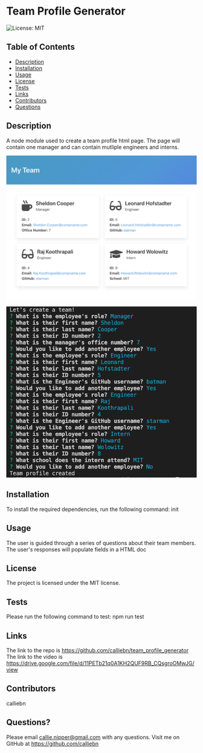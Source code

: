 # Team Profile Generator
![License: MIT](https://img.shields.io/badge/License-MIT-yellow.svg)

## Table of Contents

 * [Description](#description)
 * [Installation](#installation)
 * [Usage](#usage)
 * [License](#license)
 * [Tests](#tests)
 * [Links](#links)
 * [Contributors](#contributors)
 * [Questions](#questions)

## Description
A node module used to create a team profile html page. The page will contain one manager and can contain mutliple engineers and interns.

![Screenshot of html page](/assets/team_page.png)

![Screenshot of terminal](/assets/questions.png)

## Installation
To install the required dependencies, run the following command:
init

## Usage
The user is guided through a series of questions about their team members. The user's responses will populate fields in a HTML doc

## License
The project is licensed under the MIT license.

## Tests
Please run the following command to test:
npm run test

## Links
The link to the repo is https://github.com/calliebn/team_profile_generator
The link to the video is https://drive.google.com/file/d/11PETb21q0A1KH2QUF9RB_CQsgroOMwJG/view

## Contributors
calliebn

## Questions?
Please email callie.nipper@gmail.com with any questions.
Visit me on GitHub at https://github.com/calliebn
